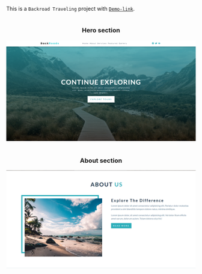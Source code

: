 This is a `Backroad Traveling` project with [`Demo-link`](https://backroads-tour-company-omega.vercel.app/).

# <h3 align="center">Hero section</h1>

![Alt text](<images/hero section.png>)

# <h3 align="center">About section</h1>

![Alt text](<images/about us section.png>)
